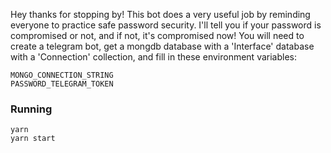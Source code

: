 Hey thanks for stopping by!
This bot does a very useful job by reminding everyone to practice safe password security. I'll tell you if your password is compromised or not, and if not, it's compromised now! You will need to create a telegram bot, get a mongdb database with a 'Interface' database with a 'Connection'  collection, and fill in these environment variables:

```
MONGO_CONNECTION_STRING
PASSWORD_TELEGRAM_TOKEN
```

### Running
```
yarn
yarn start
```

